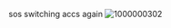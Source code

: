 sos switching accs again
![1000000302](https://media.tenor.com/ZRpFCgujMqQAAAAM/rouge-the-bat-sonic-x.gif)

